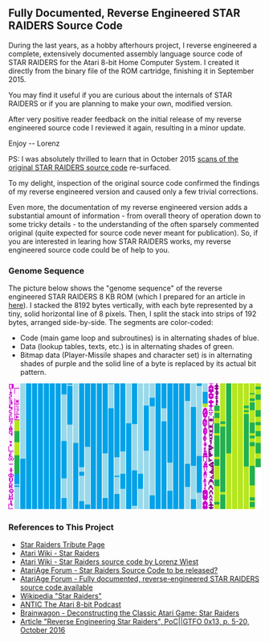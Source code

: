 ## Fully Documented, Reverse Engineered STAR RAIDERS Source Code

During the last years, as a hobby afterhours project, I reverse engineered a complete, extensively documented assembly language source code of STAR RAIDERS for the Atari 8-bit Home Computer System. I created it directly from the binary file of the ROM cartridge, finishing it in September 2015.

You may find it useful if you are curious about the internals of STAR RAIDERS or if you are planning to make your own, modified version.

After very positive reader feedback on the initial release of my reverse engineered source code I reviewed it again, resulting in a minor update.

Enjoy -- Lorenz

PS: I was absolutely thrilled to learn that in October 2015 [scans of the original STAR RAIDERS source code](https://archive.org/details/AtariStarRaidersSourceCode) re-surfaced.

To my delight, inspection of the original source code confirmed the findings of my reverse engineered version and caused only a few trivial corrections.

Even more, the documentation of my reverse engineered version adds a substantial amount of information - from overall theory of operation down to some tricky details - to the understanding of the often sparsely commented original (quite expected for source code never meant for publication). So, if you are interested in learing how STAR RAIDERS works, my reverse engineered source code could be of help to you.

### Genome Sequence

The picture below shows the "genome sequence" of the reverse engineered STAR RAIDERS 8 KB ROM (which I prepared for an article in [here](https://archive.org/details/pocorgtfo13)). I stacked the 8192 bytes vertically, with each byte represented by a tiny, solid horizontal line of 8 pixels. Then, I split the stack into strips of 192 bytes, arranged side-by-side. The segments are color-coded:
* Code (main game loop and subroutines) is in alternating shades of blue.
* Data (lookup tables, texts, etc.) is in alternating shades of green.
* Bitmap data (Player-Missile shapes and character set) is in alternating shades of purple and the solid line of a byte is replaced by its actual bit pattern.

![](extras/GenomeSequence.png "STAR RAIDERS 8KB ROM Genome Sequence")

### References to This Project

* [Star Raiders Tribute Page](http://www.sonic.net/~nbs/star-raiders/)
* [Atari Wiki - Star Raiders](http://atariwiki.org/wiki/Wiki.jsp?page=Star%20Raiders)
* [Atari Wiki - Star Raiders source code by Lorenz Wiest](http://atariwiki.org/wiki/Wiki.jsp?page=Star%20Raiders%20source%20code%20by%20Lorenz%20Wiest)
* [AtariAge Forum - Star Raiders Source Code to be released?](http://atariage.com/forums/topic/243904-star-raiders-source-code-to-be-released/page-9#entry3422364)
* [AtariAge Forum - Fully documented, reverse-engineered STAR RAIDERS source code available](http://atariage.com/forums/topic/251001-fully-documented-reverse-engineered-star-raiders-source-code-available/)
* [Wikipedia "Star Raiders"](https://en.wikipedia.org/wiki/Star_Raiders#Source_code)
* [ANTIC The Atari 8-bit Podcast](http://ataripodcast.libsyn.com/webpage/2016/02/21)
* [Brainwagon - Deconstructing the Classic Atari Game: Star Raiders](http://brainwagon.org/2013/11/17/deconstructing-the-classic-atari-game-star-raiders/)
* [Article "Reverse Engineering Star Raiders", PoC||GTFO 0x13, p. 5-20, October 2016](https://archive.org/details/pocorgtfo13)
